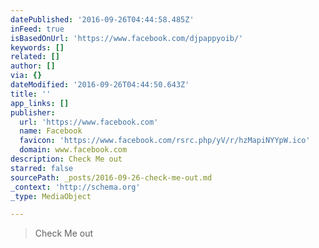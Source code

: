 ```yaml
---
datePublished: '2016-09-26T04:44:58.485Z'
inFeed: true
isBasedOnUrl: 'https://www.facebook.com/djpappyoib/'
keywords: []
related: []
author: []
via: {}
dateModified: '2016-09-26T04:44:50.643Z'
title: ''
app_links: []
publisher:
  url: 'https://www.facebook.com'
  name: Facebook
  favicon: 'https://www.facebook.com/rsrc.php/yV/r/hzMapiNYYpW.ico'
  domain: www.facebook.com
description: Check Me out
starred: false
sourcePath: _posts/2016-09-26-check-me-out.md
_context: 'http://schema.org'
_type: MediaObject

---
```

> Check Me out